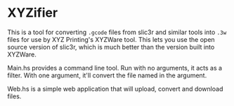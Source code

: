 # XYZifier

This is a tool for converting `.gcode` files from slic3r and similar
tools into `.3w` files for use by XYZ Printing's XYZWare tool. This
lets you use the open source version of slic3r, which is much better
than the version built into XYZWare.

Main.hs provides a command line tool. Run with no arguments, it acts
as a filter. With one argument, it'll convert the file named in the
argument.

Web.hs is a simple web application that will upload, convert and
download files.
